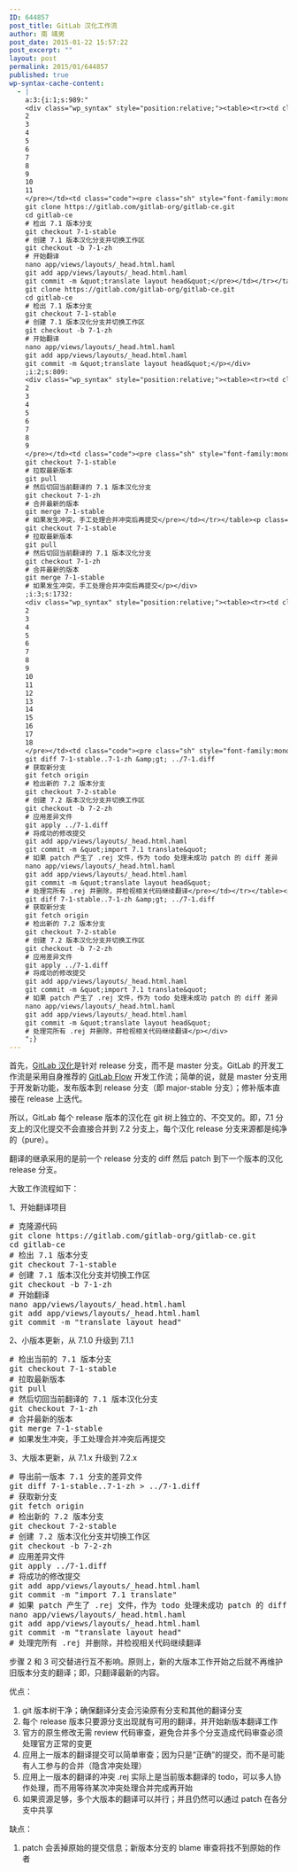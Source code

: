 ```yaml
---
ID: 644857
post_title: GitLab 汉化工作流
author: 南 靖男
post_date: 2015-01-22 15:57:22
post_excerpt: ""
layout: post
permalink: 2015/01/644857
published: true
wp-syntax-cache-content:
  - |
    a:3:{i:1;s:989:"
    <div class="wp_syntax" style="position:relative;"><table><tr><td class="line_numbers"><pre>1
    2
    3
    4
    5
    6
    7
    8
    9
    10
    11
    </pre></td><td class="code"><pre class="sh" style="font-family:monospace;"># 克隆源代码
    git clone https://gitlab.com/gitlab-org/gitlab-ce.git
    cd gitlab-ce
    # 检出 7.1 版本分支
    git checkout 7-1-stable
    # 创建 7.1 版本汉化分支并切换工作区
    git checkout -b 7-1-zh
    # 开始翻译
    nano app/views/layouts/_head.html.haml
    git add app/views/layouts/_head.html.haml
    git commit -m &quot;translate layout head&quot;</pre></td></tr></table><p class="theCode" style="display:none;"># 克隆源代码
    git clone https://gitlab.com/gitlab-org/gitlab-ce.git
    cd gitlab-ce
    # 检出 7.1 版本分支
    git checkout 7-1-stable
    # 创建 7.1 版本汉化分支并切换工作区
    git checkout -b 7-1-zh
    # 开始翻译
    nano app/views/layouts/_head.html.haml
    git add app/views/layouts/_head.html.haml
    git commit -m &quot;translate layout head&quot;</p></div>
    ;i:2;s:809:
    <div class="wp_syntax" style="position:relative;"><table><tr><td class="line_numbers"><pre>1
    2
    3
    4
    5
    6
    7
    8
    9
    </pre></td><td class="code"><pre class="sh" style="font-family:monospace;"># 检出当前的 7.1 版本分支
    git checkout 7-1-stable
    # 拉取最新版本
    git pull
    # 然后切回当前翻译的 7.1 版本汉化分支
    git checkout 7-1-zh
    # 合并最新的版本
    git merge 7-1-stable
    # 如果发生冲突，手工处理合并冲突后再提交</pre></td></tr></table><p class="theCode" style="display:none;"># 检出当前的 7.1 版本分支
    git checkout 7-1-stable
    # 拉取最新版本
    git pull
    # 然后切回当前翻译的 7.1 版本汉化分支
    git checkout 7-1-zh
    # 合并最新的版本
    git merge 7-1-stable
    # 如果发生冲突，手工处理合并冲突后再提交</p></div>
    ;i:3;s:1732:
    <div class="wp_syntax" style="position:relative;"><table><tr><td class="line_numbers"><pre>1
    2
    3
    4
    5
    6
    7
    8
    9
    10
    11
    12
    13
    14
    15
    16
    17
    18
    </pre></td><td class="code"><pre class="sh" style="font-family:monospace;"># 导出前一版本 7.1 分支的差异文件
    git diff 7-1-stable..7-1-zh &amp;gt; ../7-1.diff
    # 获取新分支
    git fetch origin
    # 检出新的 7.2 版本分支
    git checkout 7-2-stable
    # 创建 7.2 版本汉化分支并切换工作区
    git checkout -b 7-2-zh
    # 应用差异文件
    git apply ../7-1.diff
    # 将成功的修改提交
    git add app/views/layouts/_head.html.haml
    git commit -m &quot;import 7.1 translate&quot;
    # 如果 patch 产生了 .rej 文件，作为 todo 处理未成功 patch 的 diff 差异
    nano app/views/layouts/_head.html.haml
    git add app/views/layouts/_head.html.haml
    git commit -m &quot;translate layout head&quot;
    # 处理完所有 .rej 并删除，并检视相关代码继续翻译</pre></td></tr></table><p class="theCode" style="display:none;"># 导出前一版本 7.1 分支的差异文件
    git diff 7-1-stable..7-1-zh &amp;gt; ../7-1.diff
    # 获取新分支
    git fetch origin
    # 检出新的 7.2 版本分支
    git checkout 7-2-stable
    # 创建 7.2 版本汉化分支并切换工作区
    git checkout -b 7-2-zh
    # 应用差异文件
    git apply ../7-1.diff
    # 将成功的修改提交
    git add app/views/layouts/_head.html.haml
    git commit -m &quot;import 7.1 translate&quot;
    # 如果 patch 产生了 .rej 文件，作为 todo 处理未成功 patch 的 diff 差异
    nano app/views/layouts/_head.html.haml
    git add app/views/layouts/_head.html.haml
    git commit -m &quot;translate layout head&quot;
    # 处理完所有 .rej 并删除，并检视相关代码继续翻译</p></div>
    ";}
---
```

首先，<a href="https://gitlab.com/larryli/gitlab">GitLab 汉化</a>是针对 release 分支，而不是 master 分支。GitLab 的开发工作流是采用自身推荐的 <a href="https://gitlab.com/help/workflow/gitlab_flow.md">GitLab Flow</a> 开发工作流；简单的说，就是 master 分支用于开发新功能，发布版本到 release 分支（即 major-stable 分支）；修补版本直接在 release 上迭代。

所以，GitLab 每个 release 版本的汉化在 git 树上独立的、不交叉的。即，7.1 分支上的汉化提交不会直接合并到 7.2 分支上，每个汉化 release 分支来源都是纯净的（pure）。

翻译的继承采用的是前一个 release 分支的 diff 然后 patch 到下一个版本的汉化 release 分支。

大致工作流程如下：

1、开始翻译项目
<pre lang="SH" line="1"># 克隆源代码
git clone https://gitlab.com/gitlab-org/gitlab-ce.git
cd gitlab-ce
# 检出 7.1 版本分支
git checkout 7-1-stable
# 创建 7.1 版本汉化分支并切换工作区
git checkout -b 7-1-zh
# 开始翻译
nano app/views/layouts/_head.html.haml
git add app/views/layouts/_head.html.haml
git commit -m "translate layout head"
</pre>
2、小版本更新，从 7.1.0 升级到 7.1.1
<pre lang="SH" line="1"># 检出当前的 7.1 版本分支
git checkout 7-1-stable
# 拉取最新版本
git pull
# 然后切回当前翻译的 7.1 版本汉化分支
git checkout 7-1-zh
# 合并最新的版本
git merge 7-1-stable
# 如果发生冲突，手工处理合并冲突后再提交
</pre>
3、大版本更新，从 7.1.x 升级到 7.2.x
<pre lang="SH" line="1"># 导出前一版本 7.1 分支的差异文件
git diff 7-1-stable..7-1-zh &gt; ../7-1.diff
# 获取新分支
git fetch origin
# 检出新的 7.2 版本分支
git checkout 7-2-stable
# 创建 7.2 版本汉化分支并切换工作区
git checkout -b 7-2-zh
# 应用差异文件
git apply ../7-1.diff
# 将成功的修改提交
git add app/views/layouts/_head.html.haml
git commit -m "import 7.1 translate"
# 如果 patch 产生了 .rej 文件，作为 todo 处理未成功 patch 的 diff 差异
nano app/views/layouts/_head.html.haml
git add app/views/layouts/_head.html.haml
git commit -m "translate layout head"
# 处理完所有 .rej 并删除，并检视相关代码继续翻译
</pre>
步骤 2 和 3 可交替进行互不影响。原则上，新的大版本工作开始之后就不再维护旧版本分支的翻译；即，只翻译最新的内容。

优点：
<ol>
	<li>git 版本树干净；确保翻译分支会污染原有分支和其他的翻译分支</li>
	<li>每个 release 版本只要源分支出现就有可用的翻译，并开始新版本翻译工作</li>
	<li>官方的原生修改无需 review 代码审查，避免合并多个分支造成代码审查必须处理官方正常的变更</li>
	<li>应用上一版本的翻译提交可以简单审查；因为只是“正确”的提交，而不是可能有人工参与的合并（隐含冲突处理）</li>
	<li>应用上一版本的翻译的冲突 .rej 实际上是当前版本翻译的 todo，可以多人协作处理，而不用等待某次冲突处理合并完成再开始</li>
	<li>如果资源足够，多个大版本的翻译可以并行；并且仍然可以通过 patch 在各分支中共享</li>
</ol>
缺点：
<ol>
	<li>patch 会丢掉原始的提交信息；新版本分支的 blame 审查将找不到原始的作者</li>
</ol>